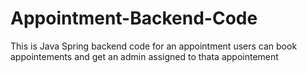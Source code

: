 # Appointment-Backend-Code
This is Java Spring  backend code for an appointment users can book appointements and get an admin assigned to thata appointement 

